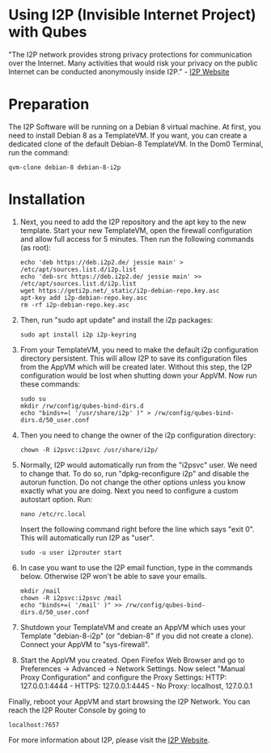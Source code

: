 Using I2P (Invisible Internet Project) with Qubes
=================================================

"The I2P network provides strong privacy protections for communication over the Internet. Many activities that would risk your privacy on the public Internet can be conducted anonymously inside I2P." - [I2P Website](https://geti2p.net/)


Preparation
===========

The I2P Software will be running on a Debian 8 virtual machine. At first, you need to install Debian 8 as a TemplateVM. If you want, you can create a dedicated clone of the default Debian-8 TemplateVM. In the Dom0 Terminal, run the command:
~~~
qvm-clone debian-8 debian-8-i2p
~~~


Installation
============
	
1. Next, you need to add the I2P repository and the apt key to the new template. Start your new TemplateVM, open the firewall configuration and allow full access for 5 minutes. Then run the following commands (as root):
	~~~
	echo 'deb https://deb.i2p2.de/ jessie main' > /etc/apt/sources.list.d/i2p.list
	echo 'deb-src https://deb.i2p2.de/ jessie main' >> /etc/apt/sources.list.d/i2p.list
	wget https://geti2p.net/_static/i2p-debian-repo.key.asc
	apt-key add i2p-debian-repo.key.asc
	rm -rf i2p-debian-repo.key.asc
	~~~

2. Then, run "sudo apt update" and install the i2p packages:
	~~~
	sudo apt install i2p i2p-keyring
	~~~
	
3. From your TemplateVM, you need to make the default i2p configuration directory persistent. This will allow I2P to save its configuration files from the AppVM which will be created later. Without this step, the I2P configuration would be lost when shutting down your AppVM. Now run these commands:
	~~~
	sudo su
	mkdir /rw/config/qubes-bind-dirs.d
	echo "binds+=( '/usr/share/i2p' )" > /rw/config/qubes-bind-dirs.d/50_user.conf
	~~~
	
4. Then you need to change the owner of the i2p configuration directory:
	~~~
	chown -R i2psvc:i2psvc /usr/share/i2p/
	~~~
	
5. Normally, I2P would automatically run from the "i2psvc" user. We need to change that. To do so, run "dpkg-reconfigure i2p" and disable the autorun function. Do not change the other options unless you know exactly what you are doing. Next you need to configure a custom autostart option. Run:
	~~~
	nano /etc/rc.local
	~~~
	Insert the following command right before the line which says "exit 0". This will automatically run I2P as "user".
	~~~
	sudo -u user i2prouter start
	~~~

6. In case you want to use the I2P email function, type in the commands below. Otherwise I2P won't be able to save your emails.
	~~~
	mkdir /mail
	chown -R i2psvc:i2psvc /mail
	echo "binds+=( '/mail' )" >> /rw/config/qubes-bind-dirs.d/50_user.conf
	~~~

7. Shutdown your TemplateVM and create an AppVM which uses your Template "debian-8-i2p" (or "debian-8" if you did not create a clone). Connect your AppVM to "sys-firewall".

8. Start the AppVM you created. Open Firefox Web Browser and go to Preferences -> Advanced -> Network Settings. Now select "Manual Proxy Configuration" and configure the Proxy Settings: HTTP: 127.0.0.1:4444 - HTTPS: 127.0.0.1:4445 - No Proxy: localhost, 127.0.0.1

Finally, reboot your AppVM and start browsing the I2P Network. You can reach the I2P Router Console by going to
~~~
localhost:7657
~~~

For more information about I2P, please visit the [I2P Website](https://geti2p.net/).
